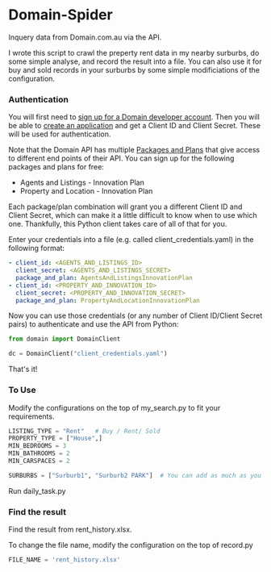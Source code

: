 # Domain-Spider
 
Inquery data from Domain.com.au via the API.

I wrote this script to crawl the preperty rent data in my nearby surburbs, do some simple analyse, and record the result into a file. You can also use it for buy and sold records in your surburbs by some simple modificiations of the configuration.


### Authentication 

You will first need to [sign up for a Domain developer account](https://developer.domain.com.au/).
Then you will be able to [create an application](https://developer.domain.com.au/applications) and get a Client ID and Client Secret. 
These will be used for authentication.

Note that the Domain API has multiple [Packages and Plans](https://developer.domain.com.au/docs/packages-and-plans) 
that give access to different end points of their API. You can sign up for the following packages and plans for free:

- Agents and Listings - Innovation Plan
- Property and Location - Innovation Plan 

Each package/plan combination will grant you a different Client ID and Client
Secret, which can make it a little difficult to know when to use which one.
Thankfully, this Python client takes care of all of that for you. 

Enter your credentials into a file (e.g. called client_credentials.yaml) in the
following format:

````yaml
- client_id: <AGENTS_AND_LISTINGS_ID>
  client_secret: <AGENTS_AND_LISTINGS_SECRET>
  package_and_plan: AgentsAndListingsInnovationPlan 
- client_id: <PROPERTY_AND_INNOVATION_ID>
  client_secret: <PROPERTY_AND_INNOVATION_SECRET>
  package_and_plan: PropertyAndLocationInnovationPlan
````
Now you can use those credentials (or any number of Client ID/Client Secret pairs)
to authenticate and use the API from Python:

````python
from domain import DomainClient

dc = DomainClient("client_credentials.yaml")
````

That's it! 

### To Use

Modify the configurations on the top of my_search.py to fit your requirements.

````python
LISTING_TYPE = "Rent"   # Buy / Rent/ Sold
PROPERTY_TYPE = ["House",]
MIN_BEDROOMS = 3
MIN_BATHROOMS = 2
MIN_CARSPACES = 2

SURBURBS = ["Surburb1", "Surburb2 PARK"]  # You can add as much as you want.
````

Run daily_task.py

### Find the result

Find the result from rent_history.xlsx.

To change the file name, modify the configuration on the top of record.py

````python
FILE_NAME = 'rent_history.xlsx'
````
